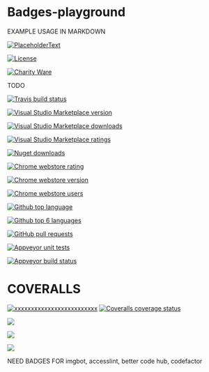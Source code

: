 # Badges-playground


EXAMPLE USAGE IN MARKDOWN

[![PlaceholderText](https://img.shields.io/SomePath/SomeSvgBadgeWithBothLeftAndRightText.svg)](TargetRepoFileOrUrl)

[![License](https://img.shields.io/github/license/gittools/gitlink.svg)](/LICENSE.txt)

[![Charity Ware](https://img.shields.io/badge/Charity%20Ware-Thank%20You-brightgreen.svg)](https://github.com/GregTrevellick/MiscellaneousArtefacts/wiki/Charity-Ware)

TODO

[![Travis build status](https://travis-ci.org/GregTrevellick/FilesForEveryExtensionCreator)](TargetRepoFileOrUrl)

[![Visual Studio Marketplace version](https://img.shields.io/vscode-marketplace/v/GregTrevellick.vsts-extensions-tweets-vsts.svg)](https://vsmarketplacebadge.apphb.com/version/GregTrevellick.OpenInEmacs.svg)

[![Visual Studio Marketplace downloads](https://img.shields.io/vscode-marketplace/d/GregTrevellick.vsts-extensions-tweets-vsts.svg)](TargetRepoFileOrUrl)

[![Visual Studio Marketplace ratings](https://img.shields.io/vscode-marketplace/r/GregTrevellick.vsts-extensions-tweets-vsts.svg)](TargetRepoFileOrUrl)

[![Nuget downloads](https://img.shields.io/nuget/dt/DotNetFlags.svg)](TargetRepoFileOrUrl)

[![Chrome webstore rating](https://img.shields.io/chrome-web-store/rating/fifncokofckhanlhmdacdnkbempmopbo.svg)](TargetRepoFileOrUrl)

[![Chrome webstore version](https://img.shields.io/chrome-web-store/v/fifncokofckhanlhmdacdnkbempmopbo.svg)](TargetRepoFileOrUrl)

[![Chrome webstore users](https://img.shields.io/chrome-web-store/users/fifncokofckhanlhmdacdnkbempmopbo.svg)](TargetRepoFileOrUrl)

[![Github top language](https://img.shields.io/github/languages/top/badges/shields.svg)](TargetRepoFileOrUrl)

[![Github top 6 languages](https://img.shields.io/github/languages/count/badges/shields.svg)](TargetRepoFileOrUrl)

[![GitHub pull requests](https://img.shields.io/github/issues-pr-raw/cdnjs/cdnjs.svg)](TargetRepoFileOrUrl)

[![Appveyor unit tests](https://img.shields.io/appveyor/tests/NZSmartie/coap-net-iu0to.svg)](TargetRepoFileOrUrl)

[![Appveyor build status](https://img.shields.io/appveyor/ci/gruntjs/grunt.svg)](https://ci.appveyor.com/api/projects/status/0vwmtcboontemltq?svg=true)


# COVERALLS

[![xxxxxxxxxxxxxxxxxxxxxxxxx](https://img.shields.io/coveralls/github/GregTrevellick/TrivialApisForIDE.svg)](https://coveralls.io/github/GregTrevellick/TrivialApisForIDE?branch=master)
[![Coveralls coverage status](https://coveralls.io/repos/github/GregTrevellick/TrivialApisForIDE/badge.svg?branch=master)](https://coveralls.io/github/GregTrevellick/TrivialApisForIDE?branch=master)




[![](https://img.shields.io/codacy/grade/e27821fb6289410b8f58338c7e0bc686.svg)](TargetRepoFileOrUrl)

[![](https://img.shields.io/codacy/coverage/c44df2d9c89a4809896914fd1a40bedd.svg)](TargetRepoFileOrUrl)

[![](https://img.shields.io/codecov/c/github/codecov/example-python.svg)](TargetRepoFileOrUrl)




NEED BADGES FOR imgbot, accesslint, better code hub, codefactor
